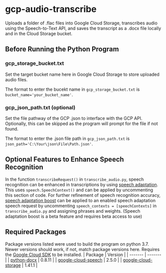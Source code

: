 # gcp-audio-transcribe
Uploads a folder of .flac files into Google Cloud Storage, transcribes audio using the Speech-to-Text API, and saves the transcript as a .docx file locally and in the Cloud Storage bucket.

## Before Running the Python Program
### gcp_storage_bucket.txt
Set the target bucket name here in Google Cloud Storage to store uploaded audio files.

The format to enter the bucekt name in `gcp_storage_bucket.txt` is `bucket_name='your_bucket_name'`.

### gcp_json_path.txt (optional)
Set the file pathway of the GCP .json to interface with the GCP API. Optionally, this can be skipped as the program will prompt for the file if not found.

The format to enter the .json file path in `gcp_json_path.txt` is `json_path='C:\Your\json\File\Path.json'`.

## Optional Features to Enhance Speech Recognition
In the function `transcribeRequest()` in `transcribe_audio.py`, speech recognition can be enhanced in transcriptions by using [speech adaptation][speech-adapt]. This uses `speech.SpeechContext()` and can be applied by uncommenting this section of code. For further refinement of speech recognition accuracy, [speech adaptation boost][speech-adapt-boost] can be applied to an enabled speech adaptation speech request by uncommenting `speech_contexts = [speechContexts]` in `transcribe_audio.py` and assigning phrases and weights. (Speech adaptation boost is a beta feature and requires beta access to use)

## Required Packages
Package versions listed were used to build the program on python 3.7. Newer versions should work, if not, match package versions here. Requires the [Google Cloud SDK][cloud-sdk] to be installed.
| Package | Version |
| ------- | ------- |
| [python-docx][pyDocx] | 0.8.11 |
| [google-cloud-speech][gcp-speech] | 2.5.0 |
| [google-cloud-storage][gcp-storage] | 1.41.1 |

  [pyDocx]: <https://python-docx.readthedocs.io/en/latest/>
  [gcp-speech]: <https://github.com/googleapis/python-speech>
  [gcp-storage]: <https://github.com/googleapis/python-storage>
  [speech-adapt]: <https://cloud.google.com/speech-to-text/docs/context-strength>
  [cloud-sdk]: <https://cloud.google.com/sdk/docs/install-sdk>
  [speech-adapt-boost]: <https://cloud.google.com/speech-to-text/docs/speech-adaptation#fine-tune_transcription_results_using_boost_beta>
